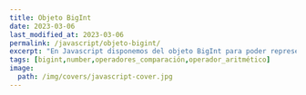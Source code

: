 ```yaml
---
title: Objeto BigInt
date: 2023-03-06
last_modified_at: 2023-03-06
permalink: /javascript/objeto-bigint/
excerpt: "En Javascript disponemos del objeto BigInt para poder representar valores muy largos, mayores que los números enteros."
tags: [bigint,number,operadores_comparación,operador_aritmético]
image:
  path: /img/covers/javascript-cover.jpg
---
```

